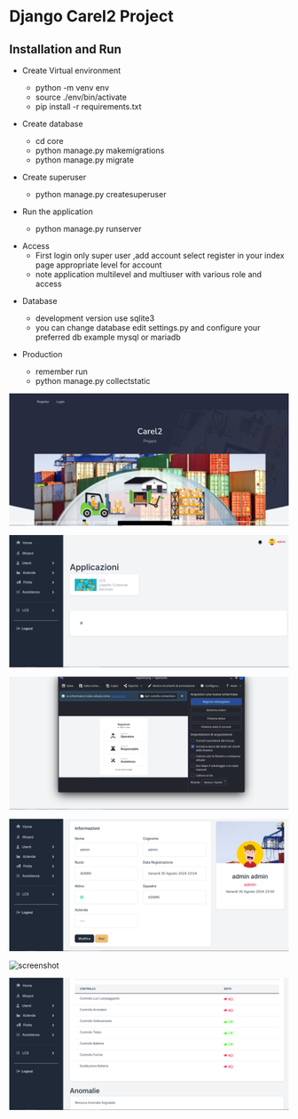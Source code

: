 # Django Carel2 Project

## Installation and Run

* Create Virtual environment
  - python -m venv env
  - source ./env/bin/activate
  - pip install -r requirements.txt

* Create database
  - cd core
  - python manage.py makemigrations
  - python manage.py migrate

* Create superuser
  - python manage.py createsuperuser

* Run the application
  - python manage.py runserver

- Access
  - First login only super user ,add account select register in your index page appropriate level for account
  - note application multilevel and multiuser with various role and access

* Database
  - development version use sqlite3
  - you can change database edit settings.py and configure your preferred db example mysql or mariadb

* Production
  - remember run
  - python manage.py collectstatic

![screenshot](carel2_screenshot/index.png)

![screenshot](carel2_screenshot/home.png)

![screenshot](carel2_screenshot/login.png)

![screenshot](carel2_screenshot/profile.png)

![screenshot](carel2_screenshot/settimgs.png)

![screenshot](carel2_screenshot/checklist.png)
